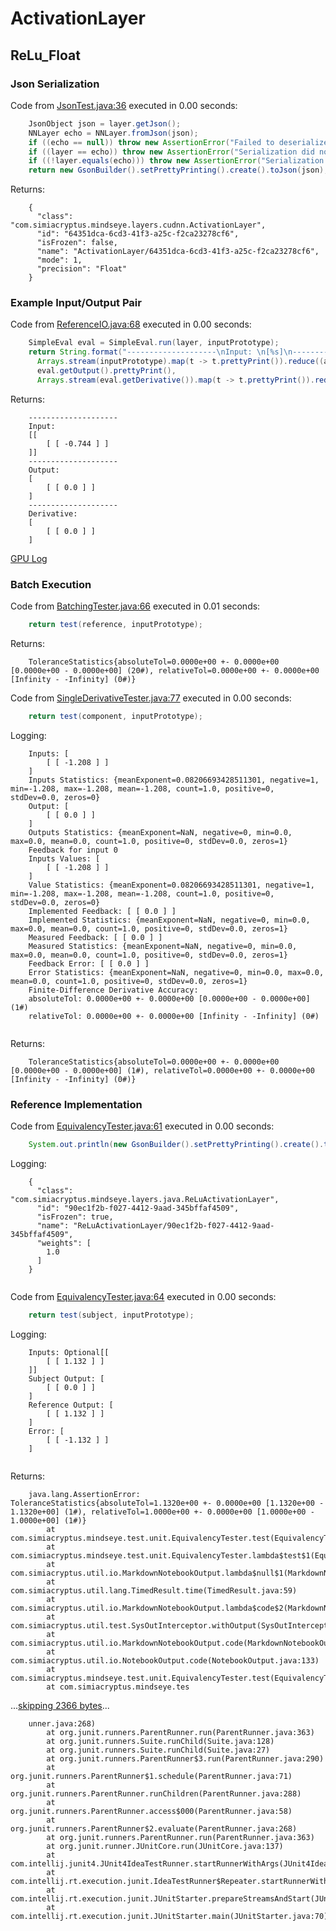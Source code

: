 # ActivationLayer
## ReLu_Float
### Json Serialization
Code from [JsonTest.java:36](../../../../../../../../src/main/java/com/simiacryptus/mindseye/test/unit/JsonTest.java#L36) executed in 0.00 seconds: 
```java
    JsonObject json = layer.getJson();
    NNLayer echo = NNLayer.fromJson(json);
    if ((echo == null)) throw new AssertionError("Failed to deserialize");
    if ((layer == echo)) throw new AssertionError("Serialization did not copy");
    if ((!layer.equals(echo))) throw new AssertionError("Serialization not equal");
    return new GsonBuilder().setPrettyPrinting().create().toJson(json);
```

Returns: 

```
    {
      "class": "com.simiacryptus.mindseye.layers.cudnn.ActivationLayer",
      "id": "64351dca-6cd3-41f3-a25c-f2ca23278cf6",
      "isFrozen": false,
      "name": "ActivationLayer/64351dca-6cd3-41f3-a25c-f2ca23278cf6",
      "mode": 1,
      "precision": "Float"
    }
```



### Example Input/Output Pair
Code from [ReferenceIO.java:68](../../../../../../../../src/main/java/com/simiacryptus/mindseye/test/unit/ReferenceIO.java#L68) executed in 0.00 seconds: 
```java
    SimpleEval eval = SimpleEval.run(layer, inputPrototype);
    return String.format("--------------------\nInput: \n[%s]\n--------------------\nOutput: \n%s\n--------------------\nDerivative: \n%s",
      Arrays.stream(inputPrototype).map(t -> t.prettyPrint()).reduce((a, b) -> a + ",\n" + b).get(),
      eval.getOutput().prettyPrint(),
      Arrays.stream(eval.getDerivative()).map(t -> t.prettyPrint()).reduce((a, b) -> a + ",\n" + b).get());
```

Returns: 

```
    --------------------
    Input: 
    [[
    	[ [ -0.744 ] ]
    ]]
    --------------------
    Output: 
    [
    	[ [ 0.0 ] ]
    ]
    --------------------
    Derivative: 
    [
    	[ [ 0.0 ] ]
    ]
```



[GPU Log](etc/cuda.log)

### Batch Execution
Code from [BatchingTester.java:66](../../../../../../../../src/main/java/com/simiacryptus/mindseye/test/unit/BatchingTester.java#L66) executed in 0.01 seconds: 
```java
    return test(reference, inputPrototype);
```

Returns: 

```
    ToleranceStatistics{absoluteTol=0.0000e+00 +- 0.0000e+00 [0.0000e+00 - 0.0000e+00] (20#), relativeTol=0.0000e+00 +- 0.0000e+00 [Infinity - -Infinity] (0#)}
```



Code from [SingleDerivativeTester.java:77](../../../../../../../../src/main/java/com/simiacryptus/mindseye/test/unit/SingleDerivativeTester.java#L77) executed in 0.00 seconds: 
```java
    return test(component, inputPrototype);
```
Logging: 
```
    Inputs: [
    	[ [ -1.208 ] ]
    ]
    Inputs Statistics: {meanExponent=0.08206693428511301, negative=1, min=-1.208, max=-1.208, mean=-1.208, count=1.0, positive=0, stdDev=0.0, zeros=0}
    Output: [
    	[ [ 0.0 ] ]
    ]
    Outputs Statistics: {meanExponent=NaN, negative=0, min=0.0, max=0.0, mean=0.0, count=1.0, positive=0, stdDev=0.0, zeros=1}
    Feedback for input 0
    Inputs Values: [
    	[ [ -1.208 ] ]
    ]
    Value Statistics: {meanExponent=0.08206693428511301, negative=1, min=-1.208, max=-1.208, mean=-1.208, count=1.0, positive=0, stdDev=0.0, zeros=0}
    Implemented Feedback: [ [ 0.0 ] ]
    Implemented Statistics: {meanExponent=NaN, negative=0, min=0.0, max=0.0, mean=0.0, count=1.0, positive=0, stdDev=0.0, zeros=1}
    Measured Feedback: [ [ 0.0 ] ]
    Measured Statistics: {meanExponent=NaN, negative=0, min=0.0, max=0.0, mean=0.0, count=1.0, positive=0, stdDev=0.0, zeros=1}
    Feedback Error: [ [ 0.0 ] ]
    Error Statistics: {meanExponent=NaN, negative=0, min=0.0, max=0.0, mean=0.0, count=1.0, positive=0, stdDev=0.0, zeros=1}
    Finite-Difference Derivative Accuracy:
    absoluteTol: 0.0000e+00 +- 0.0000e+00 [0.0000e+00 - 0.0000e+00] (1#)
    relativeTol: 0.0000e+00 +- 0.0000e+00 [Infinity - -Infinity] (0#)
    
```

Returns: 

```
    ToleranceStatistics{absoluteTol=0.0000e+00 +- 0.0000e+00 [0.0000e+00 - 0.0000e+00] (1#), relativeTol=0.0000e+00 +- 0.0000e+00 [Infinity - -Infinity] (0#)}
```



### Reference Implementation
Code from [EquivalencyTester.java:61](../../../../../../../../src/main/java/com/simiacryptus/mindseye/test/unit/EquivalencyTester.java#L61) executed in 0.00 seconds: 
```java
    System.out.println(new GsonBuilder().setPrettyPrinting().create().toJson(this.reference.getJson()));
```
Logging: 
```
    {
      "class": "com.simiacryptus.mindseye.layers.java.ReLuActivationLayer",
      "id": "90ec1f2b-f027-4412-9aad-345bffaf4509",
      "isFrozen": true,
      "name": "ReLuActivationLayer/90ec1f2b-f027-4412-9aad-345bffaf4509",
      "weights": [
        1.0
      ]
    }
    
```

Code from [EquivalencyTester.java:64](../../../../../../../../src/main/java/com/simiacryptus/mindseye/test/unit/EquivalencyTester.java#L64) executed in 0.00 seconds: 
```java
    return test(subject, inputPrototype);
```
Logging: 
```
    Inputs: Optional[[
    	[ [ 1.132 ] ]
    ]]
    Subject Output: [
    	[ [ 0.0 ] ]
    ]
    Reference Output: [
    	[ [ 1.132 ] ]
    ]
    Error: [
    	[ [ -1.132 ] ]
    ]
    
```

Returns: 

```
    java.lang.AssertionError: ToleranceStatistics{absoluteTol=1.1320e+00 +- 0.0000e+00 [1.1320e+00 - 1.1320e+00] (1#), relativeTol=1.0000e+00 +- 0.0000e+00 [1.0000e+00 - 1.0000e+00] (1#)}
    	at com.simiacryptus.mindseye.test.unit.EquivalencyTester.test(EquivalencyTester.java:86)
    	at com.simiacryptus.mindseye.test.unit.EquivalencyTester.lambda$test$1(EquivalencyTester.java:65)
    	at com.simiacryptus.util.io.MarkdownNotebookOutput.lambda$null$1(MarkdownNotebookOutput.java:138)
    	at com.simiacryptus.util.lang.TimedResult.time(TimedResult.java:59)
    	at com.simiacryptus.util.io.MarkdownNotebookOutput.lambda$code$2(MarkdownNotebookOutput.java:138)
    	at com.simiacryptus.util.test.SysOutInterceptor.withOutput(SysOutInterceptor.java:72)
    	at com.simiacryptus.util.io.MarkdownNotebookOutput.code(MarkdownNotebookOutput.java:136)
    	at com.simiacryptus.util.io.NotebookOutput.code(NotebookOutput.java:133)
    	at com.simiacryptus.mindseye.test.unit.EquivalencyTester.test(EquivalencyTester.java:64)
    	at com.simiacryptus.mindseye.tes
```
...[skipping 2366 bytes](etc/42.txt)...
```
    unner.java:268)
    	at org.junit.runners.ParentRunner.run(ParentRunner.java:363)
    	at org.junit.runners.Suite.runChild(Suite.java:128)
    	at org.junit.runners.Suite.runChild(Suite.java:27)
    	at org.junit.runners.ParentRunner$3.run(ParentRunner.java:290)
    	at org.junit.runners.ParentRunner$1.schedule(ParentRunner.java:71)
    	at org.junit.runners.ParentRunner.runChildren(ParentRunner.java:288)
    	at org.junit.runners.ParentRunner.access$000(ParentRunner.java:58)
    	at org.junit.runners.ParentRunner$2.evaluate(ParentRunner.java:268)
    	at org.junit.runners.ParentRunner.run(ParentRunner.java:363)
    	at org.junit.runner.JUnitCore.run(JUnitCore.java:137)
    	at com.intellij.junit4.JUnit4IdeaTestRunner.startRunnerWithArgs(JUnit4IdeaTestRunner.java:68)
    	at com.intellij.rt.execution.junit.IdeaTestRunner$Repeater.startRunnerWithArgs(IdeaTestRunner.java:47)
    	at com.intellij.rt.execution.junit.JUnitStarter.prepareStreamsAndStart(JUnitStarter.java:242)
    	at com.intellij.rt.execution.junit.JUnitStarter.main(JUnitStarter.java:70)
    
```



